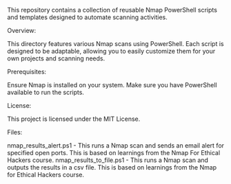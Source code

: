 This repository contains a collection of reusable Nmap PowerShell scripts and templates designed to automate scanning activities.

Overview:

This directory features various Nmap scans using PowerShell. Each script is designed to be adaptable, allowing you to easily customize them for your own projects and scanning needs.

Prerequisites:

Ensure Nmap is installed on your system.
Make sure you have PowerShell available to run the scripts.

License:

This project is licensed under the MIT License.

Files:

nmap_results_alert.ps1 - This runs a Nmap scan and sends an email alert for specified open ports. This is based on learnings from the Nmap For Ethical Hackers course.
nmap_results_to_file.ps1 - This runs a Nmap scan and outputs the results in a csv file. This is based on learnings from the Nmap for Ethical Hackers course.
